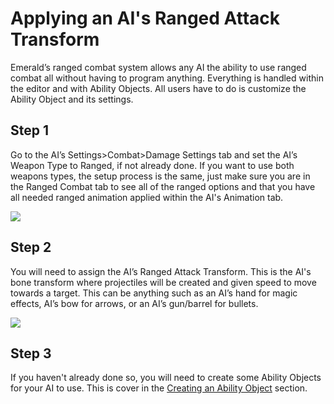 # Applying an AI's Ranged Attack Transform
Emerald’s ranged combat system allows any AI the ability to use ranged combat all without having to program anything. Everything is handled within the editor and with Ability Objects. All users have to do is customize the Ability Object and its settings.

## Step 1
Go to the AI’s Settings>Combat>Damage Settings tab and set the AI’s Weapon Type to Ranged, if not already done. If you want to use both weapons types, the setup process is the same, just make sure you are in the Ranged Combat tab to see all of the ranged options and that you have all needed ranged animation applied within the AI's Animation tab.

![](https://i.imgur.com/ianHLlm.png)

## Step 2
You will need to assign the AI’s Ranged Attack Transform. This is the AI's bone transform where projectiles will be created and given speed to move towards a target. This can be anything such as an AI’s hand for magic effects, AI’s bow for arrows, or an AI’s gun/barrel for bullets.

![](https://i.imgur.com/3d6aAwq.png)

## Step 3
If you haven't already done so, you will need to create some Ability Objects for your AI to use. This is cover in the [Creating an Ability Object](https://github.com/Black-Horizon-Studios/Emerald-AI/wiki/Creating-an-AI-Ability-Object) section.